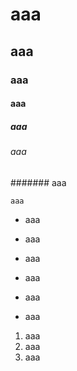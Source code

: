 # aaa

## aaa

### aaa

#### aaa

##### aaa

###### aaa

\#\#\#\#\#\#\# aaa

```
aaa
```

* aaa
* aaa
* aaa

* aaa
* aaa
* aaa

1. aaa
2. aaa
3. aaa











